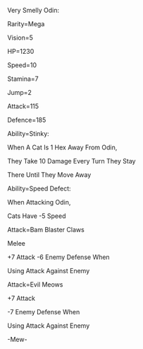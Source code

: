 Very Smelly Odin:

Rarity=Mega

Vision=5

HP=1230

Speed=10

Stamina=7

Jump=2

Attack=115

Defence=185

Ability=Stinky:

When A Cat Is 1 Hex Away From Odin,

They Take 10 Damage Every Turn They Stay

There Until They Move Away

Ability=Speed Defect:

When Attacking Odin,

Cats Have -5 Speed

Attack=Bam Blaster Claws

Melee

+7 Attack
-6 Enemy Defense When 

Using Attack Against Enemy

Attack=Evil Meows

+7 Attack

-7 Enemy Defense When

Using Attack Against Enemy

-Mew-
